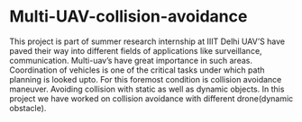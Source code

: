 # Multi-UAV-collision-avoidance
This project is part of summer research internship at IIIT Delhi
UAV’S have paved their way into different fields of applications like surveillance, communication. Multi-uav’s have great importance in such areas. Coordination of vehicles is one of the critical tasks under which path planning is looked upto. For this foremost condition is collision avoidance maneuver. Avoiding collision with static as well as dynamic objects. In this project we have worked on collision avoidance with different drone(dynamic obstacle).
